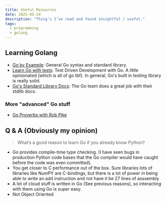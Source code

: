 ```yaml
---
title: Useful Resources
date: 2025-05-24
description: "Thing's I've read and found insightful / useful."
tags:
  - programming
  - golang
---
```



## Learning Golang 
- [Go by Example](https://gobyexample.com/): General Go syntax and standard library.
- [Learn Go with tests](https://quii.gitbook.io/learn-go-with-tests): Test Driven Development with Go. A little opinionated (which is all  of go tbf). In general, Go's built in testing library is really solid.
- [Go's Standard Library  Docs](https://pkg.go.dev/std): The Go team does a great job with their stdlib docs.

### More "advanced" Go stuff
- [Go Proverbs with Rob Pike](https://youtu.be/PAAkCSZUG1c?si=b_zjiQ_bAe6enDoG)

<!-- more -->


## Q & A (Obviously my opinion)

> What’s a good reason to learn Go if you already know Python?

- Go provides compile-time type checking. (I have seen bugs in production Python code bases that the Go compiler would have caught before the code was even committed).
- You get closer to C performance out of the box. Sure libraries lots of libraries like NumPY are C-bindings, but there is a lot of power in being able to write an add instruction and not have it be 27 lines of asssembly
- A lot of cloud stuff is written in Go (See previous reasons), so interacting with them using Go is super easy.
- Not Object Oriented
